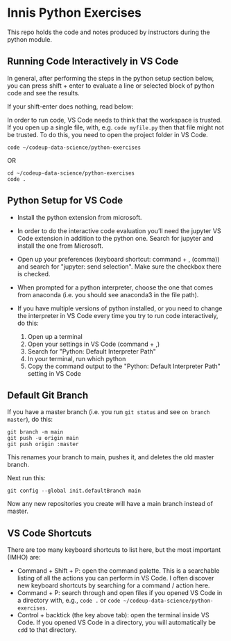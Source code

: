 # Innis Python Exercises

This repo holds the code and notes produced by instructors during the python module.

## Running Code Interactively in VS Code

In general, after performing the steps in the python setup section below, you can press shift + enter to evaluate a line or selected block of python code and see the results.

If your shift-enter does nothing, read below:

In order to run code, VS Code needs to think that the workspace is trusted. If you open up a single file, with, e.g. `code myfile.py` then that file might not be trusted. To do this, you need to open the project folder in VS Code.

```
code ~/codeup-data-science/python-exercises
```

OR

```
cd ~/codeup-data-science/python-exercises
code .
```

## Python Setup for VS Code

* Install the python extension from microsoft.
* In order to do the interactive code evaluation you’ll need the jupyter VS Code extension in addition to the python one. Search for jupyter and install the one from Microsoft.
* Open up your preferences (keyboard shortcut: command + , (comma)) and search for "jupyter: send selection". Make sure the checkbox there is checked.
* When prompted for a python interpreter, choose the one that comes from anaconda (i.e. you should see anaconda3 in the file path).
* If you have multiple versions of python installed, or you need to change the interpreter in VS Code every time you try to run code interactively, do this:

    1. Open up a terminal
    1. Open your settings in VS Code (command + ,)
    1. Search for "Python: Default Interpreter Path"
    1. In your terminal, run which python
    1. Copy the command output to the "Python: Default Interpreter Path" setting in VS Code

## Default Git Branch

If you have a master branch (i.e. you run `git status` and see `on branch master`), do this:

```
git branch -m main
git push -u origin main
git push origin :master
```

This renames your branch to main, pushes it, and deletes the old master branch.

Next run this:

```
git config --global init.defaultBranch main
```

Now any new repositories you create will have a main branch instead of master.

## VS Code Shortcuts

There are too many keyboard shortcuts to list here, but the most important (IMHO) are:

* Command + Shift + P: open the command palette. This is a searchable listing of all the actions you can perform in VS Code. I often discover new keyboard shortcuts by searching for a command / action here.
* Command + P: search through and open files if you opened VS Code in a directory with, e.g., `code .` or `code ~/codeup-data-science/python-exercises`.
* Control + backtick (the key above tab): open the terminal inside VS Code. If you opened VS Code in a directory, you will automatically be `cd`d to that directory.
